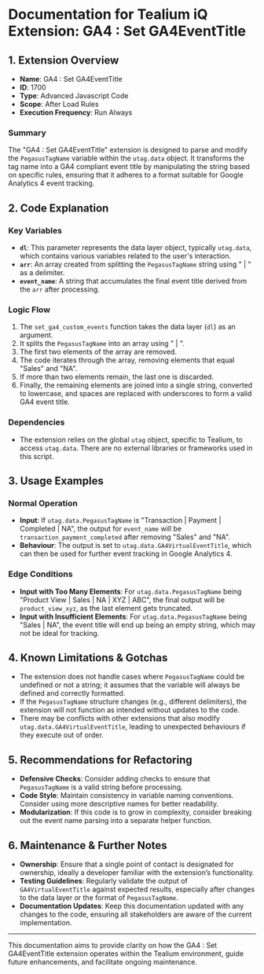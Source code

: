 # Documentation for Tealium iQ Extension: GA4 : Set GA4EventTitle

## 1. Extension Overview

- **Name**: GA4 : Set GA4EventTitle
- **ID**: 1700
- **Type**: Advanced Javascript Code
- **Scope**: After Load Rules
- **Execution Frequency**: Run Always

### Summary
The "GA4 : Set GA4EventTitle" extension is designed to parse and modify the `PegasusTagName` variable within the `utag.data` object. It transforms the tag name into a GA4 compliant event title by manipulating the string based on specific rules, ensuring that it adheres to a format suitable for Google Analytics 4 event tracking.

## 2. Code Explanation

### Key Variables
- **`dl`**: This parameter represents the data layer object, typically `utag.data`, which contains various variables related to the user's interaction.
- **`arr`**: An array created from splitting the `PegasusTagName` string using " | " as a delimiter.
- **`event_name`**: A string that accumulates the final event title derived from the `arr` after processing.

### Logic Flow
1. The `set_ga4_custom_events` function takes the data layer (`dl`) as an argument.
2. It splits the `PegasusTagName` into an array using " | ".
3. The first two elements of the array are removed.
4. The code iterates through the array, removing elements that equal "Sales" and "NA".
5. If more than two elements remain, the last one is discarded.
6. Finally, the remaining elements are joined into a single string, converted to lowercase, and spaces are replaced with underscores to form a valid GA4 event title.

### Dependencies
- The extension relies on the global `utag` object, specific to Tealium, to access `utag.data`. There are no external libraries or frameworks used in this script.

## 3. Usage Examples

### Normal Operation
- **Input**: If `utag.data.PegasusTagName` is "Transaction | Payment | Completed | NA", the output for `event_name` will be `transaction_payment_completed` after removing "Sales" and "NA".
- **Behaviour**: The output is set to `utag.data.GA4VirtualEventTitle`, which can then be used for further event tracking in Google Analytics 4.

### Edge Conditions
- **Input with Too Many Elements**: For `utag.data.PegasusTagName` being "Product View | Sales | NA | XYZ | ABC", the final output will be `product_view_xyz`, as the last element gets truncated.
- **Input with Insufficient Elements**: For `utag.data.PegasusTagName` being "Sales | NA", the event title will end up being an empty string, which may not be ideal for tracking.

## 4. Known Limitations & Gotchas

- The extension does not handle cases where `PegasusTagName` could be undefined or not a string; it assumes that the variable will always be defined and correctly formatted.
- If the `PegasusTagName` structure changes (e.g., different delimiters), the extension will not function as intended without updates to the code.
- There may be conflicts with other extensions that also modify `utag.data.GA4VirtualEventTitle`, leading to unexpected behaviours if they execute out of order.

## 5. Recommendations for Refactoring

- **Defensive Checks**: Consider adding checks to ensure that `PegasusTagName` is a valid string before processing.
- **Code Style**: Maintain consistency in variable naming conventions. Consider using more descriptive names for better readability.
- **Modularization**: If this code is to grow in complexity, consider breaking out the event name parsing into a separate helper function.

## 6. Maintenance & Further Notes

- **Ownership**: Ensure that a single point of contact is designated for ownership, ideally a developer familiar with the extension’s functionality.
- **Testing Guidelines**: Regularly validate the output of `GA4VirtualEventTitle` against expected results, especially after changes to the data layer or the format of `PegasusTagName`.
- **Documentation Updates**: Keep this documentation updated with any changes to the code, ensuring all stakeholders are aware of the current implementation.

--- 

This documentation aims to provide clarity on how the GA4 : Set GA4EventTitle extension operates within the Tealium environment, guide future enhancements, and facilitate ongoing maintenance.